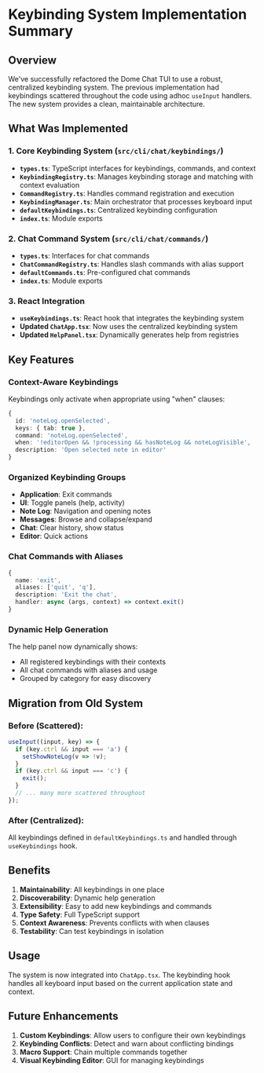# Keybinding System Implementation Summary

## Overview

We've successfully refactored the Dome Chat TUI to use a robust, centralized keybinding system. The previous implementation had keybindings scattered throughout the code using adhoc `useInput` handlers. The new system provides a clean, maintainable architecture.

## What Was Implemented

### 1. Core Keybinding System (`src/cli/chat/keybindings/`)

- **`types.ts`**: TypeScript interfaces for keybindings, commands, and context
- **`KeybindingRegistry.ts`**: Manages keybinding storage and matching with context evaluation
- **`CommandRegistry.ts`**: Handles command registration and execution
- **`KeybindingManager.ts`**: Main orchestrator that processes keyboard input
- **`defaultKeybindings.ts`**: Centralized keybinding configuration
- **`index.ts`**: Module exports

### 2. Chat Command System (`src/cli/chat/commands/`)

- **`types.ts`**: Interfaces for chat commands
- **`ChatCommandRegistry.ts`**: Handles slash commands with alias support
- **`defaultCommands.ts`**: Pre-configured chat commands
- **`index.ts`**: Module exports

### 3. React Integration

- **`useKeybindings.ts`**: React hook that integrates the keybinding system
- **Updated `ChatApp.tsx`**: Now uses the centralized keybinding system
- **Updated `HelpPanel.tsx`**: Dynamically generates help from registries

## Key Features

### Context-Aware Keybindings

Keybindings only activate when appropriate using "when" clauses:

```typescript
{
  id: 'noteLog.openSelected',
  keys: { tab: true },
  command: 'noteLog.openSelected',
  when: '!editorOpen && !processing && hasNoteLog && noteLogVisible',
  description: 'Open selected note in editor'
}
```

### Organized Keybinding Groups

- **Application**: Exit commands
- **UI**: Toggle panels (help, activity)
- **Note Log**: Navigation and opening notes
- **Messages**: Browse and collapse/expand
- **Chat**: Clear history, show status
- **Editor**: Quick actions

### Chat Commands with Aliases

```typescript
{
  name: 'exit',
  aliases: ['quit', 'q'],
  description: 'Exit the chat',
  handler: async (args, context) => context.exit()
}
```

### Dynamic Help Generation

The help panel now dynamically shows:

- All registered keybindings with their contexts
- All chat commands with aliases and usage
- Grouped by category for easy discovery

## Migration from Old System

### Before (Scattered):

```typescript
useInput((input, key) => {
  if (key.ctrl && input === 'a') {
    setShowNoteLog(v => !v);
  }
  if (key.ctrl && input === 'c') {
    exit();
  }
  // ... many more scattered throughout
});
```

### After (Centralized):

All keybindings defined in `defaultKeybindings.ts` and handled through `useKeybindings` hook.

## Benefits

1. **Maintainability**: All keybindings in one place
2. **Discoverability**: Dynamic help generation
3. **Extensibility**: Easy to add new keybindings and commands
4. **Type Safety**: Full TypeScript support
5. **Context Awareness**: Prevents conflicts with when clauses
6. **Testability**: Can test keybindings in isolation

## Usage

The system is now integrated into `ChatApp.tsx`. The keybinding hook handles all keyboard input based on the current application state and context.

## Future Enhancements

1. **Custom Keybindings**: Allow users to configure their own keybindings
2. **Keybinding Conflicts**: Detect and warn about conflicting bindings
3. **Macro Support**: Chain multiple commands together
4. **Visual Keybinding Editor**: GUI for managing keybindings
